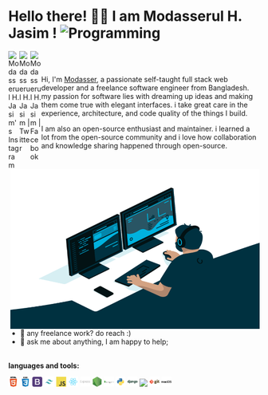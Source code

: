 # Hello there! 👋🏻 I am Modasserul H. Jasim ! <img src="programming.gif.gif" alt="Programming" width="70" />


<a href="https://www.instagram.com/modasserjasim/">
  <img align="left" alt="Modasserul H. Jasim's Instagram" width="22px" src="https://raw.githubusercontent.com/hussainweb/hussainweb/main/icons/instagram.png" />
</a>
<a href="https://twitter.com/modasserjasim">
  <img align="left" alt="Modasserul H. Jasim | Twitter" width="22px" src="https://raw.githubusercontent.com/peterthehan/peterthehan/master/assets/twitter.svg" />
</a>
<a href="https://twitter.com/modasserjasim">
  <img align="left" alt="Modasserul H. Jasim | Facebook" width="22px" src="https://raw.githubusercontent.com/rahuldkjain/github-profile-readme-generator/master/src/images/icons/Social/facebook.svg" />
</a>


<br /> <br />

Hi, I'm [Modasser](https://modasserjasim.com/), a passionate self-taught full stack web developer and a freelance software engineer from Bangladesh. my passion for software lies with dreaming up ideas and making them come true with elegant interfaces. i take great care in the experience, architecture, and code quality of the things I build.
<br />

I am also an open-source enthusiast and maintainer. i learned a lot from the open-source community and i love how collaboration and knowledge sharing happened through open-source.
<br /><br />

<img align="right" alt="GIF" src="https://github.com/modasserjasim/modasserjasim/blob/main/code.gif?raw=true" width="500" height="320" />


- 💼 any freelance work? do reach :)
- 💬 ask me about anything, I am happy to help;
<br /><br />

**languages and tools:** 
<br />

<code><img height="20" src="https://raw.githubusercontent.com/github/explore/80688e429a7d4ef2fca1e82350fe8e3517d3494d/topics/html/html.png"></code>
<code><img height="20" src="https://raw.githubusercontent.com/github/explore/80688e429a7d4ef2fca1e82350fe8e3517d3494d/topics/css/css.png"></code>
<code><img height="20" src="https://raw.githubusercontent.com/github/explore/80688e429a7d4ef2fca1e82350fe8e3517d3494d/topics/bootstrap/bootstrap.png"></code>
<code><img height="20" src="https://raw.githubusercontent.com/github/explore/80688e429a7d4ef2fca1e82350fe8e3517d3494d/topics/tailwind/tailwind.png"></code>
<code><img height="20" src="https://raw.githubusercontent.com/github/explore/80688e429a7d4ef2fca1e82350fe8e3517d3494d/topics/javascript/javascript.png"></code>
<code><img height="20" src="https://raw.githubusercontent.com/github/explore/80688e429a7d4ef2fca1e82350fe8e3517d3494d/topics/react/react.png"></code>
<code><img height="20" src="https://raw.githubusercontent.com/github/explore/80688e429a7d4ef2fca1e82350fe8e3517d3494d/topics/express/express.png"></code>
<code><img height="20" src="https://raw.githubusercontent.com/github/explore/80688e429a7d4ef2fca1e82350fe8e3517d3494d/topics/nodejs/nodejs.png"></code>
<code><img height="20" src="https://raw.githubusercontent.com/github/explore/80688e429a7d4ef2fca1e82350fe8e3517d3494d/topics/mongodb/mongodb.png"></code>
<code><img height="20" src="https://raw.githubusercontent.com/github/explore/80688e429a7d4ef2fca1e82350fe8e3517d3494d/topics/python/python.png"></code>
<code><img height="20" src="https://raw.githubusercontent.com/github/explore/80688e429a7d4ef2fca1e82350fe8e3517d3494d/topics/django/django.png"></code>
<code><img height="20" src="https://www.fileeagle.com/data/2021/06/SQLite.jpg"></code>
<code><img height="20" src="https://raw.githubusercontent.com/github/explore/80688e429a7d4ef2fca1e82350fe8e3517d3494d/topics/git/git.png"></code>
<code><img height="20" src="https://raw.githubusercontent.com/github/explore/80688e429a7d4ef2fca1e82350fe8e3517d3494d/topics/macos/macos.png"></code>
